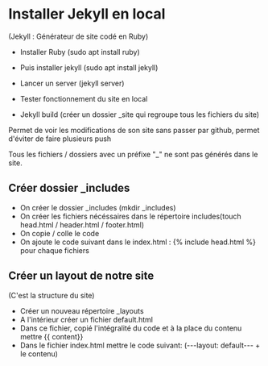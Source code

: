 # Installer Jekyll en local #
(Jekyll : Générateur de site codé en Ruby)
* Installer Ruby (sudo apt install ruby)
* Puis installer jekyll (sudo apt install jekyll)
* Lancer un server (jekyll server)
* Tester fonctionnement du site en local
 
 
* Jekyll build (créer un dossier _site qui regroupe tous les fichiers du site)
 
Permet de voir les modifications de son site sans passer par github, permet d'éviter de faire plusieurs push
 
Tous les fichiers / dossiers avec un préfixe "_" ne sont pas générés dans le site.
 
## Créer dossier _includes ##
* On créer le dossier _includes (mkdir _includes)
* On créer les fichiers nécéssaires dans le répertoire includes(touch head.html / header.html / footer.html)
* On copie / colle le code
* On ajoute le code suivant dans le index.html : {% include head.html %} pour chaque fichiers
 
## Créer un layout de notre site ##
(C'est la structure du site)
* Créer un nouveau répertoire _layouts
* A l'intérieur créer un fichier default.html
* Dans ce fichier, copié l'intégralité du code et à la place du contenu mettre {{ content}}
* Dans le fichier index.html mettre le code suivant:
(---layout: default--- + le contenu)